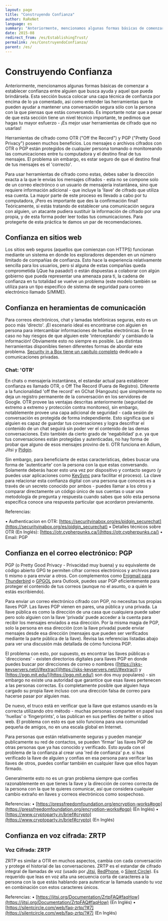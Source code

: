 ```yaml
---
layout: page
title: "Construyendo Confianza"
author: RaReNet
language: es
summary: "Anteriormente, mencionamos algunas formas básicas de comenzar a establecer confianzae entre alguien que busca ayuda y aquel que pueda brindársela. Esta sección busca colocar una capa técnica de confianza por encima de lo ya comentado, así como entender las herramientas que te pueden ayudar a mantener una conversación segura sólo con la persona con la que piensas que estás conversando. Es importante notar que a pesar de que esta sección tiene un nivel técnico importante, te pedimos que hagas tu mayor esfuerzo - ¡Es mejor usar herramientas de cifrado que no usarlas!"
date: 2015-08
redirect_from: /es/EstablishingTrust/
permalink: /es/ConstruyendoConfianza/
parent: /es/
---
```


# Construyendo Confianza

Anteriormente, mencionamos algunas formas básicas de comenzar a establecer confianza entre alguien que busca ayuda y aquel que pueda brindársela. Esta sección busca colocar una capa técnica de confianza por encima de lo ya comentado, así como entender las herramientas que te pueden ayudar a mantener una conversación segura sólo con la persona con la que piensas que estás conversando. Es importante notar que a pesar de que esta sección tiene un nivel técnico importante, te pedimos que hagas tu mayor esfuerzo - ¡Es mejor usar herramientas de cifrado que no usarlas!

Herramientas de cifrado como OTR ("Off the Record") y PGP ("Pretty Good Privacy") poseen muchos beneficios. Los mensajes o archivos cifrados con OTR o PGP están protegidos de cualquier persona tomando o monitoreando las comunicaciones entre tu computadora y el destino final de tus mensajes. El problema sin embargo, es estar seguro de que el destino final de tus mensajes es el 'correcto'.

Para usar herramientas de cifrado como estas, debes saber la dirección exacta a la que le envías los mensajes cifrados - esta no se compone solo de un correo electrónco o un usuario de mensajería instantánea, sino que requiere información adicional - que incluye la 'llave' de cifrado que utiliza esa cuenta.  La mayor parte de este proceso es llevado a cabo por tu computadora, ¡Pero es importante que des la confirmación final! Teóricamente, si estás tratando de establecer una comunicación segura con alguien, un atacante pudiera sustituir la información de cifrado por una propia, y de esta forma poder leer todas tus comunicaciones. Para protegerte de esta práctica te damos un par de recomendaciones.

## Confianza en sitios web
Los sitios web seguros (aquellos que comienzan con HTTPS) funcionan mediante un sistema en donde los exploradores dependen en un número limitado de compañías de confianza. Esto hace la experiencia relatívamente sencilla para los usuarios, pero si alguna de estas compañías queda comprometida (¡Que ha pasado!) o están dispuestas a colaborar con algún gobierno que pueda representar una amenaza para ti, la cadena de confianza en tu totalidad se vuelve un problema (este modelo también se utiliza para un tipo específico de sistema de seguridad para correo electrónico llamado S/MIME).

## Confianza en heramientas de comunicación
Para correos electrónicos, chat y lamadas telefónicas seguras, esto es un poco más 'directo'. ¡El escenario ideal es encontrarse con alguien en persona para intercambiar informaciones de huellas electrónicas. En ee caso no hay riesgos de que alguien este 'interceptando' y cambiando la información! Obviamente esto no siempre es posible. Las distintas herramientas disponibles tienen diferentes formas de abordar este problema. [Security in a Box tiene un capítulo completo](https://securityinabox.org/es/chapter-7) dedicado a comunicaciones privadas.

### Chat: 'OTR'
En chats o mensajería instantánea, el estandar actual para establecer confianza es llamado OTR, o Off The Record (Fuera de Registro). Diferente a la funcionalidad 'off the record' en GChat (Hangouts) que simplemente no deja un registro permanente de la conversación en los servidores de Google. OTR provee las ventajas descritas anteriormente (seguridad de extremo a extremo y protección contra monitoreo), sin embargo, notablemente provee una capa adicional de seguridad - cada sesión de conversación es protegida de forma independiente. Esto significa que si alguien es capaz de guardar tus coversaciones y logra descrifrar el contenido de un chat seguirá sin poder ver el contenido de las demas conversaciones. Esto también da cierto grado de 'negabilidad' p.e. ya que tus conversaciones están protegidas y autenticadas, no hay forma de probar que alguno de esos mensajes provino de ti. OTR funciona en Adium, Jitsi y [Pidgin](https://securityinabox.org/es/pidgin_main).

Sin embargo, para beneficiarte de estas características, debes buscar una forma de 'autenticarte' con la persona con la que estas conversando. Solamente deberás hacer esto una vez por dispositivo y contacto seguro (y puedes usar aplicaciones como [KeySync](https://guardianproject.info/apps/keysync/) para facilitar el proceso). La clave para relacionar esta confianza digital con una persona que conoces es a través de un secreto conocido por ambos - puedes llamar a los otros y comparar directamente un código único de sus cuentas o usar una metodología de pregunta y respuesta cuando sabes que sólo esta persona específica conoce una respuesta particular que acordaron previamente.

Referencias:

• Authenticacion en OTR: [https://securityinabox.org/es/pidgin_securechat](https://securityinabox.org/es/pidgin_securechat)
• Detalles técnicos sobre OTR (En Inglés): [https://otr.cypherpunks.ca/](https://otr.cypherpunks.ca/)
• Email: PGP

## Confianza en el correo electrónico: PGP

PGP (o Pretty Good Privacy - Privacidad muy buena) y su equivalente de código abierto GPG te permiten cifrar correos electrónicos y archivos para ti mismo o para enviar a otros. Con complementos como [Enigmail para Thunderbird](https://securityinabox.org/es/thunderbird_main) o [GPGOL](http://www.gpg4win.org/) para Outlook, puedes usar PGP eficientemente para proteger el contenido de tus correos (aunque no el asunto, o a quién le estás escribiendo).

Para enviar un correo electrónico cifrado con PGP, no necesitas tus propias llaves PGP. Las llaves PGP vienen en pares, una pública y una privada. La llave pública es como la dirección de una casa que cualquiera puede saber pero solo alguien con la llave 'privada' puede acceder a la cuenta para recibir los mensajes enviados a esa dirección. Por la misma magia de PGP, solo la persona en esa dirección (con la llave privada) puede enviar mensajes desde esa dirección (mensajes que pueden ser verificados mediante la parte pública de la llave). Revisa las referencias listadas abajo para ver una discusión más detallada de cómo funciona PGP.

El problema con esto, por supuesto, es encontrar las llaves públicas o 'direcciones' - existen directorios digitales para llaves PGP en donde puedes buscar por direcciones de correo o nombres ([https://sks-keyservers.net/i/#extract](https://sks-keyservers.net/i/#extract) y [https://pgp.mit.edu/](https://pgp.mit.edu/) son dos muy populares) - sin embargo no existe una autoridad que garantice que esas llaves pertenecen a las personas correctas. Es completamente posible que alguien haya cargado su propia llave incluso con una dirección falsa de correo para hacerse pasar por alguien mas.

De nuevo, el truco está en verificar que la llave que estamos usando es la correcta utilizando otro método - muchas personas comparten en papel sus 'huellas' o 'fingerprints', o las publican en sus perfiles de twitter o sitios web. El problema con esto es que sólo funciona para una comunidad pequeña de amigos, no en una escala global en Internet.

Para personas que están relativamente seguras y pueden manejar publicamente su red de contactos, se pueden 'firmar' las llaves PGP de otras personas que ya has conocido y verificado. Esto ayuda con el problema de la confianza al crear una 'red de confianza' p.e. si has verificado la llave de alguien y confias en esa persona para verificar las llaves de otros, puedes confiar también en cualquier llave que ellos hayan firmado.

Generalmente esto no es un gran problema siempre que confíes razonablemente en que tienes la llave y la dirección de correo correcta de la persona con la que te quieres comunicar, así que considera cualquier cambio extraño en llaves y correos electrónicos como sospechoso.

Referencias:
• [https://pressfreedomfoundation.org/encryption-works#pgp](https://pressfreedomfoundation.org/encryption-works#pgp) (En Inglés)
• [https://www.cryptoparty.in/brief#crypto](https://www.cryptoparty.in/brief#crypto) (En Inglés)

## Confianza en voz cifrada: ZRTP

### Voz Cifrada: ZRTP

ZRTP es similar a OTR en muchos aspectos, cambia con cada conversación y protege el historial de las conversaciones. ZRTP es el estandar de cifrado integral de llamadas de voz (usado por [Jitsi](https://securityinabox.org/en/jitsi), [RedPhone](https://whispersystems.org/#privacy), o [Silent Circle](https://silentcircle.com/)). Es requerido que leas en voz alta una secuencia corta de caracteres a la persona con la que estás hablando para autenticar la llamada usando tu voz en combinación con estos caracteres únicos.

Referencias:
• [https://jitsi.org/Documentation/ZrtpFAQ#faqHow](https://jitsi.org/Documentation/ZrtpFAQ#faqHow) (En Inglés)
• [https://silentcircle.com/web/faq-zrtp/?#7](https://silentcircle.com/web/faq-zrtp/?#7) (En Inglés)
